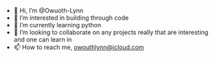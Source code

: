 - 👋 Hi, I’m @Owuoth-Lynn
- 👀 I’m interested in building through code
- 🌱 I’m currently learning python
- 💞️ I’m looking to collaborate on any projects really that are interesting and one can learn in
- 📫 How to reach me, owouthlynn@icloud.com

<!---
Owuoth-Lynn/Owuoth-Lynn is a ✨ special ✨ repository because its `README.md` (this file) appears on your GitHub profile.
You can click the Preview link to take a look at your changes.
--->
